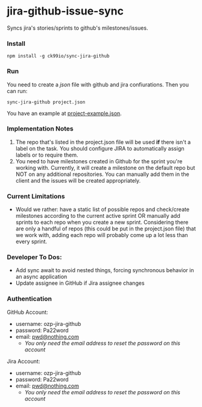jira-github-issue-sync
======================

Syncs jira's stories/sprints to github's milestones/issues.

### Install

```
npm install -g ck99io/sync-jira-github
```

### Run

You need to create a _json_ file with github and jira confiurations. Then you can run:

```
sync-jira-github project.json
```

You have an example at [project-example.json](https://github.com/weareswat/jira-github-issue-sync/blob/master/project-example.json).


### Implementation Notes

1. The repo that's listed in the project.json file will be used **if** there isn't a label on the task. You should configure JIRA to automatically assign labels or to require them.
2. You need to have milestones created in Github for the sprint you're working with. Currently, it will create a milestone on the default repo but NOT on any additional repositories. You can manually add them in the client and the issues will be created appropriately.


### Current Limitations

- Would we rather: have a static list of possible repos and check/create milestones according to the current active sprint OR manually add sprints to each repo when you create a new sprint. Considering there are only a handful of repos (this could be put in the project.json file) that we work with, adding each repo will probably come up a lot less than every sprint.


### Developer To Dos:
- Add sync await to avoid nested things, forcing synchronous behavior in an async application
- Update assignee in GitHub if Jira assignee changes

### Authentication

GitHub Account:

* username: ozp-jira-github
* password: Pa22word
* email: pwd@nothing.com
    * *You only need the email address to reset the password on this account*

Jira Account:

* username: ozp-jira-github
* password: Pa22word
* email: pwd@nothing.com
    * *You only need the email address to reset the password on this account*

